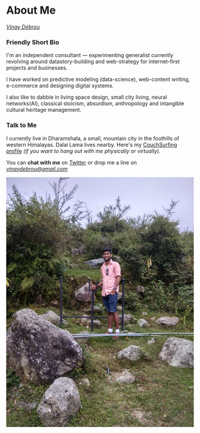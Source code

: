 # About Me

*[Vinay Débrou](https://twitter.com/vinaydebrou)*

### Friendly Short Bio

I'm an independent consultant — experimenting generalist currently revolving around datastory-building and web-strategy for internet-first projects and businesses. 

I have worked on predictive modeling (data-science), web-content writing, e-commerce and designing digital systems. 

I also like to dabble in living space design, small city living, neural networks(AI), classical stoicism, absurdism, anthropology and intangible cultural heritage management. 

### Talk to Me

I currently live in Dharamshala, a small, mountain city in the foothills of western Himalayas. Dalai Lama lives nearby. Here's my [CouchSurfing profile](https://www.couchsurfing.com/people/vinay_kumar_5) *(if you want to hang out with me physically or virtually).*

You can **chat with me** on [Twitter](https://twitter.com/vinaydebrou) or drop me a line on *vinaydebrou@gmail.com*

![About%20Me%202ff600ac504d4217a3ce643869677fd8/IMG-20191005-WA0000.jpg](About%20Me%202ff600ac504d4217a3ce643869677fd8/IMG-20191005-WA0000.jpg)